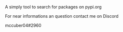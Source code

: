 A simply tool to search for packages on pypi.org

For near informations an question contact me on Discord

mccuber04#2960